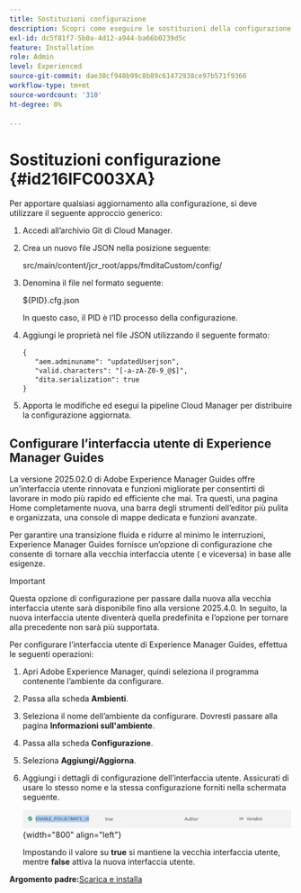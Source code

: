 ```yaml
---
title: Sostituzioni configurazione
description: Scopri come eseguire le sostituzioni della configurazione
exl-id: dc5f81f7-5b0a-4d12-a944-ba66b0239d5c
feature: Installation
role: Admin
level: Experienced
source-git-commit: dae38cf948b99c8b89c61472938ce97b571f9366
workflow-type: tm+mt
source-wordcount: '310'
ht-degree: 0%

---
```


# Sostituzioni configurazione {#id216IFC003XA}

Per apportare qualsiasi aggiornamento alla configurazione, si deve utilizzare il seguente approccio generico:

1. Accedi all’archivio Git di Cloud Manager.

1. Crea un nuovo file JSON nella posizione seguente:

   src/main/content/jcr\_root/apps/fmditaCustom/config/

1. Denomina il file nel formato seguente:

   $\{PID\}.cfg.json

   In questo caso, il PID è l’ID processo della configurazione.

1. Aggiungi le proprietà nel file JSON utilizzando il seguente formato:

   ```
   {
      "aem.adminuname": "updatedUserjson",
      "valid.characters": "[-a-zA-Z0-9_@$]",
      "dita.serialization": true
   }
   ```

1. Apporta le modifiche ed esegui la pipeline Cloud Manager per distribuire la configurazione aggiornata.

## Configurare l’interfaccia utente di Experience Manager Guides

La versione 2025.02.0 di Adobe Experience Manager Guides offre un’interfaccia utente rinnovata e funzioni migliorate per consentirti di lavorare in modo più rapido ed efficiente che mai. Tra questi, una pagina Home completamente nuova, una barra degli strumenti dell’editor più pulita e organizzata, una console di mappe dedicata e funzioni avanzate.

Per garantire una transizione fluida e ridurre al minimo le interruzioni, Experience Manager Guides fornisce un’opzione di configurazione che consente di tornare alla vecchia interfaccia utente ( e viceversa) in base alle esigenze.

>[!IMPORTANT]
>
> Questa opzione di configurazione per passare dalla nuova alla vecchia interfaccia utente sarà disponibile fino alla versione 2025.4.0. In seguito, la nuova interfaccia utente diventerà quella predefinita e l’opzione per tornare alla precedente non sarà più supportata.

Per configurare l’interfaccia utente di Experience Manager Guides, effettua le seguenti operazioni:

1. Apri Adobe Experience Manager, quindi seleziona il programma contenente l’ambiente da configurare.
2. Passa alla scheda **Ambienti**.
3. Seleziona il nome dell’ambiente da configurare. Dovresti passare alla pagina **Informazioni sull&#39;ambiente**.
4. Passa alla scheda **Configurazione**.
5. Seleziona **Aggiungi/Aggiorna**.
6. Aggiungi i dettagli di configurazione dell’interfaccia utente. Assicurati di usare lo stesso nome e la stessa configurazione forniti nella schermata seguente.

   ![](assets/enable-penultimate-ui.png){width="800" align="left"}

   Impostando il valore su **true** si mantiene la vecchia interfaccia utente, mentre **false** attiva la nuova interfaccia utente.



**Argomento padre:**&#x200B;[ Scarica e installa](download-install.md)
